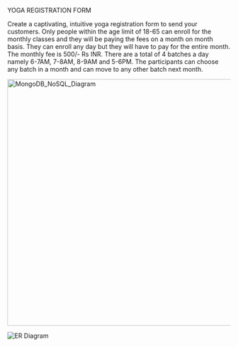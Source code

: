 YOGA REGISTRATION FORM

Create a captivating, intuitive yoga registration form to send your customers. Only people within the age limit of 18-65 can enroll for the monthly classes and they will be paying the fees on a month on month basis. They can enroll any day but they will have to pay for the entire month. The monthly fee is 500/- Rs INR. There are a total of 4 batches a day namely 6-7AM, 7-8AM, 8-9AM and 5-6PM. The participants can choose any batch in a month and can move to any other batch next month.





<img width="556" alt="MongoDB_NoSQL_Diagram" src="https://user-images.githubusercontent.com/90963546/207116667-35bcaa97-6ba1-45bc-a348-93c7098bc3ab.png">

![ER Diagram](https://user-images.githubusercontent.com/90963546/207116369-16e3a6a9-383b-4a9b-950c-3fccdf5b18c6.PNG)
